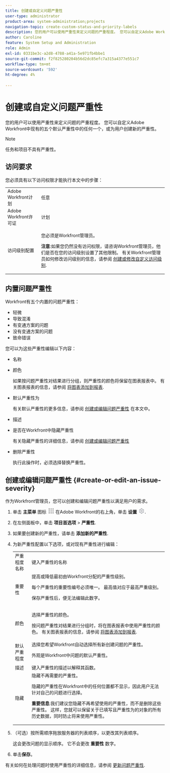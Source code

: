 ```yaml
---
title: 创建或自定义问题严重性
user-type: administrator
product-area: system-administration;projects
navigation-topic: create-custom-status-and-priority-labels
description: 您的用户可以使用严重性来定义问题的严重程度。 您可以自定义Adobe Workfront中现有的五个默认严重性中的任何一个，或为用户创建新的严重性。
author: Caroline
feature: System Setup and Administration
role: Admin
exl-id: 0331be3c-a2d8-4788-a41a-5e971fb4bbe1
source-git-commit: f2f825280204b56d2dc85efc7a315a4377e551c7
workflow-type: tm+mt
source-wordcount: '592'
ht-degree: 4%

---
```


# 创建或自定义问题严重性

<!--
DON'T DELETE, DRAFT OR HIDE THIS ARTICLE. IT IS LINKED TO THE PRODUCT, THROUGH THE CONTEXT SENSITIVE HELP LINKS.

Linked to Understanding Issue Severity.
-->

您的用户可以使用严重性来定义问题的严重程度。 您可以自定义Adobe Workfront中现有的五个默认严重性中的任何一个，或为用户创建新的严重性。

>[!NOTE]
>
>任务和项目不具有严重性。

## 访问要求

您必须具有以下访问权限才能执行本文中的步骤：

<table style="table-layout:auto"> 
 <col> 
 <col> 
 <tbody> 
  <tr> 
   <td role="rowheader">Adobe Workfront计划</td> 
   <td>任意</td> 
  </tr> 
  <tr> 
   <td role="rowheader">Adobe Workfront许可证</td> 
   <td>计划</td> 
  </tr> 
  <tr> 
   <td role="rowheader">访问级别配置</td> 
   <td> <p>您必须是Workfront管理员。</p> <p><b>注意</b>:如果您仍然没有访问权限，请咨询Workfront管理员，他们是否在您的访问级别设置了其他限制。 有关Workfront管理员如何修改访问级别的信息，请参阅 <a href="../../../administration-and-setup/add-users/configure-and-grant-access/create-modify-access-levels.md" class="MCXref xref">创建或修改自定义访问级别</a>.</p> </td> 
  </tr> 
 </tbody> 
</table>

## 内置问题严重性

Workfront有五个内置的问题严重性：

* 轻微
* 导致混淆
* 有变通方案的问题
* 没有变通方案的问题
* 致命错误

<p>您可以为这些严重性编辑以下内容：</p>

* 名称
* 颜色

   如果按问题严重性对结果进行分组，则严重性的颜色将保留在图表报表中。 有关图表报表的信息，请参阅 [将图表添加到报表](../../../reports-and-dashboards/reports/creating-and-managing-reports/add-chart-report.md).

* 默认严重性为

   有关默认严重性的更多信息，请参阅 [创建或编辑问题严重性](#create-or-edit-an-issue-severity) 在本文中。
* 描述
* 是否在Workfront中隐藏严重性

   有关隐藏严重性的详细信息，请参阅 [创建或编辑问题严重性](#create-or-edit-an-issue-severity")

* 删除严重性

   执行此操作时，必须选择替换严重性。

## 创建或编辑问题严重性 {#create-or-edit-an-issue-severity}

作为Workfront管理员，您可以创建和编辑问题严重性以满足用户的需求。

1. 单击 **主菜单** 图标 ![](assets/main-menu-icon.png) 在Adobe Workfront的右上角，单击 **设置** ![](assets/gear-icon-settings.png).

1. 在左侧面板中，单击 **项目首选项** > **严重性**.

1. 如果要创建新的严重性，请单击 **添加新的严重性**.
1. 为新严重性配置以下选项，或对现有严重性进行编辑：

   <table style="table-layout:auto"> 
    <col> 
    <col> 
    <tbody> 
     <tr> 
      <td role="rowheader">严重程度名称</td> 
      <td>键入严重性的名称</td> 
     </tr> 
     <tr> 
      <td role="rowheader">重要性</td> 
      <td>提高或降低最初由Workfront分配的严重性级别。
      <p>每个严重性的重要性编号必须唯一。 最高值对应于最高严重级别。</p> <p>保存严重性后，便无法编辑此数字。</p> </td> 
     </tr> 
     <tr> 
      <td role="rowheader">颜色</td> 
      <td> <p>选择严重性的颜色。</p> 
      <p>按问题严重性对结果进行分组时，将在图表报表中使用严重性的颜色。 有关图表报表的信息，请参阅 <a href="../../../reports-and-dashboards/reports/creating-and-managing-reports/add-chart-report.md" class="MCXref xref">将图表添加到报表</a>.</p> </td> 
     </tr> 
     <tr> 
      <td role="rowheader">默认严重程度</td> 
      <td>选择您希望Workfront自动选择所有新创建问题的严重性。</p>
      <p>外观是Workfront中问题的默认严重性。</p></td> 
     </tr> 
     <tr> 
      <td role="rowheader">描述</td> 
      <td>键入严重性的描述以解释其函数。</td> 
     </tr> 
     <tr> 
      <td role="rowheader">隐藏</td> 
      <td> 隐藏不再需要的严重性。 
      <p>隐藏的严重性在Workfront中的任何位置都不显示，因此用户无法针对自己的问题进行选择。</p> 
      <p><b>重要信息</b>:我们建议您隐藏不再希望使用的严重性，而不是删除这些严重性。 这样，您就可以保留关于已填写且严重性为的对象的所有历史数据，同时防止将来使用严重性。</p> </td> 
     </tr> 
    </tbody> 
   </table>

1. （可选）按所需顺序拖放服务器的列表顺序，以更改其列表顺序。

   这会更改问题的显示顺序。 它不会更改 **重要性** 数字。

1. 单击&#x200B;**保存**。

有关如何在处理问题时使用严重性的详细信息，请参阅 [更新问题严重性](../../../manage-work/issues/issue-information/update-issue-severity.md).
